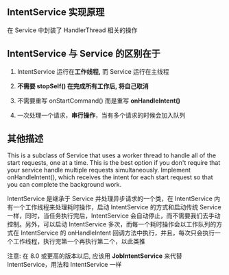## IntentService 实现原理
在 Service 中封装了 HandlerThread 相关的操作

## IntentService 与 Service 的区别在于

1. IntentService 运行在**工作线程,** 而 Service 运行在主线程

2. **不需要 stopSelf() **在完成所有工作后, 将**自己取消**

3. 不需要重写 onStartCommand() 而是重写 **onHandleIntent()**

4. 一次处理一个请求，**串行操作**，当有多个请求的时候会加入队列

## 其他描述

This is a subclass of Service that uses a worker thread to handle all of the start requests, one at a time. This is the best option if you don't require that your service handle multiple requests simultaneously. Implement onHandleIntent(), which receives the intent for each start request so that you can complete the background work.

IntentService 是继承于 Service 并处理异步请求的一个类，在 IntentService 内有一个工作线程来处理耗时操作，启动 IntentService 的方式和启动传统 Service 一样，同时，当任务执行完后，IntentService 会自动停止，而不需要我们去手动控制。另外，可以启动 IntentService 多次，而每一个耗时操作会以工作队列的方式在 IntentService 的 onHandleIntent 回调方法中执行，并且，每次只会执行一个工作线程，执行完第一个再执行第二个，以此类推

注意: 在 8.0 或更高的版本以后, 应该用 **JobIntentService** 来代替 IntentService，用法和 IntentService 一样